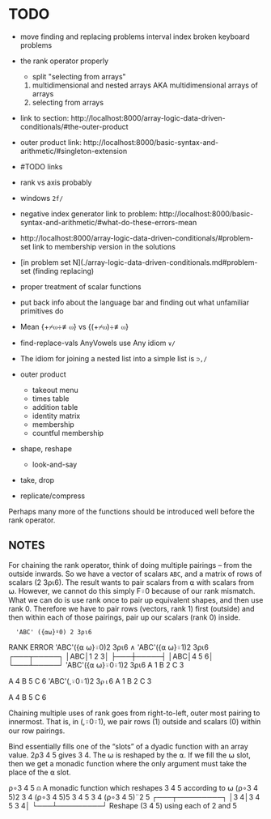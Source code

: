 # TODO
- move finding and replacing problems interval index broken keyboard problems
- the rank operator properly
	- split "selecting from arrays"
	1. multidimensional and nested arrays AKA multidimensional arrays of arrays
	2. selecting from arrays

- link to section: http://localhost:8000/array-logic-data-driven-conditionals/#the-outer-product
- outer product link: http://localhost:8000/basic-syntax-and-arithmetic/#singleton-extension
- #TODO links
- rank vs axis probably
- windows `2f/`
- negative index generator link to problem: http://localhost:8000/basic-syntax-and-arithmetic/#what-do-these-errors-mean
- http://localhost:8000/array-logic-data-driven-conditionals/#problem-set link to membership version in the solutions
- [in problem set N](./array-logic-data-driven-conditionals.md#problem-set (finding replacing)
- proper treatment of scalar functions
- put back info about the language bar and finding out what unfamiliar primitives do
- Mean {+⌿⍵÷≢⍵} vs {(+⌿⍵)÷≢⍵}
- find-replace-vals AnyVowels use Any idiom `∨/`
- The idiom for joining a nested list into a simple list is `⊃,/`
- outer product
	- takeout menu
	- times table
	- addition table
	- identity matrix
	- membership
	- countful membership
- shape, reshape
	- look-and-say
- take, drop
- replicate/compress

Perhaps many more of the functions should be introduced well before the rank operator.

## NOTES
For chaining the rank operator, think of doing multiple pairings – from the outside inwards. So we have a vector of scalars `ABC`, and a matrix of rows of scalars (2 3⍴⍳6). The result wants to pair scalars from ⍺ with scalars from ⍵. However, we cannot do this simply F⍤0 because of our rank mismatch. What we can do is use rank once to pair up equivalent shapes, and then use rank 0. Therefore we have to pair rows (vectors, rank 1) first (outside) and then within each of those pairings, pair up our scalars (rank 0) inside.

      'ABC' ({⍺⍵}⍤0) 2 3⍴⍳6
RANK ERROR
      'ABC'({⍺ ⍵}⍤0)2 3⍴⍳6
           ∧
      'ABC'({⍺ ⍵}⍤1)2 3⍴⍳6
┌───┬─────┐
│ABC│1 2 3│
├───┼─────┤
│ABC│4 5 6│
└───┴─────┘
      'ABC'({⍺ ⍵}⍤0⍤1)2 3⍴⍳6
A 1
B 2
C 3

A 4
B 5
C 6
      'ABC'(,⍤0⍤1)2 3⍴⍳6
A 1
B 2
C 3

A 4
B 5
C 6

Chaining multiple uses of rank goes from right-to-left, outer most pairing to innermost. That is, in (,⍤0⍤1), we pair rows (1) outside and scalars (0) within our row pairings.

Bind essentially fills one of the “slots” of a dyadic function with an array value. 2⍴3 4 5 gives 3 4. The ⍵ is reshaped by the ⍺. If we fill the ⍵ slot, then we get a monadic function where the only argument must take the place of the ⍺ slot.

⍴∘3 4 5  ⍝ A monadic function which reshapes 3 4 5 according to ⍵
      (⍴∘3 4 5)2
3 4
      (⍴∘3 4 5)5
3 4 5 3 4
      (⍴∘3 4 5)¨2 5
┌───┬─────────┐
│3 4│3 4 5 3 4│
└───┴─────────┘
Reshape (3 4 5) using each of 2 and 5
